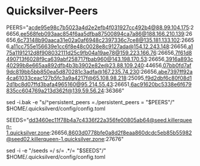 # Quicksilver-Peers
PEERS="acde95e98c7b5023a4d2e2efb4f031927cc492b4@88.99.104.175:26656,ee568feb093aac854f6aa5dfba87500894ca7a86@188.166.210.139:26656,6c73148b90aaca31e02a0af6948c2397336c7ce8@135.181.133.102:26656,a11cc755e156639e1cc6f8e48c0028e8c9127ada@154.12.243.148:26656,a175a1191212d8f908032111d25c9fb04a19ae78@159.223.166.76:26656,7f61d8490713f6028f9ca639abf258717fbab960@143.198.170.53:26656,3916a893c40299b8e665aa892dfb4b3b3902e82e@23.88.109.240:44656,07bb0fd7af9dc819bb5bb850ea5d870281c3adfa@167.235.74.230:26656,abe7397ff92a4ca61033ceac127b5fc3a9a4217f@65.108.98.218:25095,f9d2dbf6c80f08d12d1bc8d07ffd3bafa4965160@95.214.55.43:26651,6ac91620bc5338e6f679835cc604769a213d362f@139.59.56.24:36366"

sed -i.bak -e "s/^persistent_peers *=.*/persistent_peers = \"$PEERS\"/" $HOME/.quicksilverd/config/config.toml


SEEDS="dd3460ec11f78b4a7c4336f22a356fe00805ab64@seed.killerqueen-1.quicksilver.zone:26656,8603d0778bfe0a8d2f8eaa860dcdc5eb85b55982@seed02.killerqueen-1.quicksilver.zone:27676"

sed -i -e "/seeds =/ s/= .*/= \"$SEEDS\"/"  $HOME/.quicksilverd/config/config.toml
